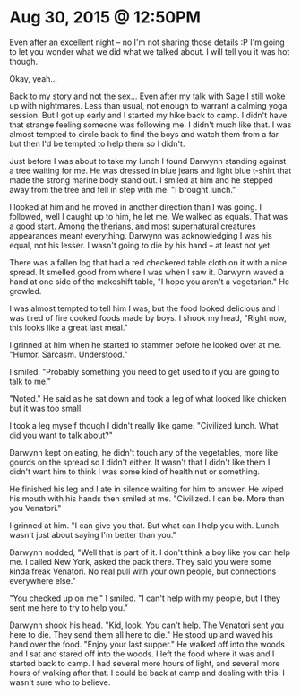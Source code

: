 # Aug 30, 2015 @ 12:50PM

Even after an excellent night – no I'm not sharing those details :P I'm going to let you wonder what we did what we talked about.  I will tell you it was hot though. 

Okay, yeah...

Back to my story and not the sex... Even after my talk with Sage I still woke up with nightmares.  Less than usual, not enough to warrant a calming yoga session.  But I got up early and I started my hike back to camp.  I didn't have that strange feeling someone was following me.  I didn't much like that.  I was almost tempted to circle back to find the boys and watch them from a far but then I'd be tempted to help them so I didn't.

Just before I was about to take my lunch I found Darwynn standing against a tree waiting for me.  He was dressed in blue jeans and light blue t-shirt that made the strong marine body stand out.  I smiled at him and he stepped away from the tree and fell in step with me.  "I brought lunch."

I looked at him and he moved in another direction than I was going.  I followed, well I caught up to him, he let me.  We walked as equals.  That was a good start.  Among the therians, and most supernatural creatures appearances meant everything.  Darwynn was acknowledging I was his equal, not his lesser.  I wasn't going to die by his hand – at least not yet.

There was a fallen log that had a red checkered table cloth on it with a nice spread.  It smelled good from where I was when I saw it.  Darwynn waved a hand at one side of the makeshift table, "I hope you aren't a vegetarian."  He growled.

I was almost tempted to tell him I was, but the food looked delicious and I was tired of fire cooked foods made by boys.  I shook my head, "Right now, this looks like a great last meal."

I grinned at him when he started to stammer before he looked over at me. "Humor.  Sarcasm.  Understood."

I smiled.  "Probably something you need to get used to if you are going to talk to me."

"Noted."  He said as he sat down and took a leg of what looked like chicken but it was too small.  

I took a leg myself though I didn't really like game.  "Civilized lunch.  What did you want to talk about?"

Darwynn kept on eating, he didn't touch any of the vegetables, more like gourds on the spread so I didn't either.  It wasn't that I didn't like them I didn't want him to think I was some kind of health nut or something.

He finished his leg and I ate in silence waiting for him to answer.  He wiped his mouth with his hands then smiled at me. "Civilized.  I can be. More than you Venatori."

I grinned at him. "I can give you that.  But what can I help you with. Lunch wasn't just about saying I'm better than you."

Darwynn nodded, "Well that is part of it.  I don't think a boy like you can help me.  I called New York, asked the pack there.  They said you were some kinda freak Venatori.  No real pull with your own people, but connections everywhere else."

"You checked up on me."  I smiled. "I can't help with my people, but I they sent me here to try to help you."

Darwynn shook his head. "Kid, look.  You can't help.  The Venatori sent you here to die.  They send them all here to die."  He stood up and waved his hand over the food.  "Enjoy your last supper."  He walked off into the woods and I sat and stared off into the woods.   I left the food where it was and I started back to camp.  I had several more hours of light, and several more hours of walking after that.  I could be back at camp and dealing with this.  I wasn't sure who to believe.

